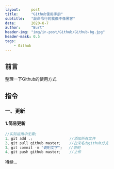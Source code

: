```yaml
---
layout:     post
title:      "Github使用手册"
subtitle:   "敲命令行的我像不像黑客"
date:       2020-8-7
author:     "Burt"
header-img: "img/in-post/Github/Github-bg.jpg"
header-mask: 0.5
tags:
    - Github
---
```






## 前言

整理一下Github的使用方式





## 指令



### 一、更新



#### 1.简易更新
~~~c
//实际运用中无需;
1、git add .;				 //添加所有文件
2、git pull github master;	 //拉来名为github分支
3、git commit -m "说明文字";	  //说明
4、git push github master;    //上传
~~~







待续...